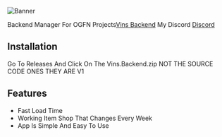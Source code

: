 ![Banner](blob:https://imgur.com/8a266eca-2d70-44af-9e95-d66c15003346)

Backend Manager For OGFN Projects[Vins Backend](https://github.com/vin-2-real/Vins-Backend/releases/tag/1.4.0)
My Discord [Discord](https://discord.gg/rebootmp)

## Installation

Go To Releases And Click On The Vins.Backend.zip
NOT THE SOURCE CODE ONES THEY ARE V1

## Features

- Fast Load Time
- Working Item Shop That Changes Every Week 
- App Is Simple And Easy To Use

